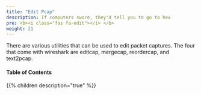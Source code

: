 ```yaml
---
title: "Edit Pcap"
description: If computers swore, they'd tell you to go to hex
pre: <b><i class="fas fa-edit"></i> </b>
weight: 21
---
```


There are various utilities that can be used to edit packet captures.
The four that come with wireshark are editcap, mergecap, reordercap, and text2pcap.

#### Table of Contents

{{% children description="true" %}}
